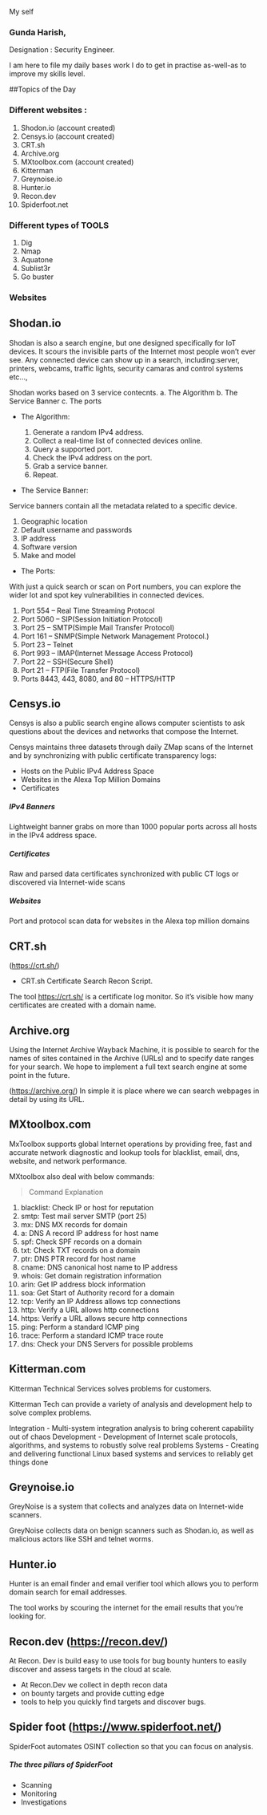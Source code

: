 My self 
### Gunda Harish, 
Designation : Security Engineer.

I am here to file my daily bases work I do to get in practise as-well-as to improve my skills level.

##Topics of the Day 

### Different websites : 
1. Shodon.io (account created)
2. Censys.io (account created)
3. CRT.sh
4. Archive.org
5. MXtoolbox.com (account created)
6. Kitterman
7. Greynoise.io
8. Hunter.io
9. Recon.dev
10. Spiderfoot.net

### Different types of TOOLS 
1. Dig
2. Nmap
3. Aquatone
4. Sublist3r
5. Go buster

### Websites 

## Shodan.io

Shodan is also a search engine, but one designed specifically for IoT devices. It scours the invisible parts of the Internet most people won’t ever see. Any connected device can show up in a search, including:server, printers, webcams, traffic lights, security camaras and control systems etc...,

Shodan works based on 3 service contecnts. 
a. The Algorithm
b. The Service Banner
c. The ports

* The Algorithm:

   1. Generate a random IPv4 address.
   2. Collect a real-time list of connected devices online.
   3. Query a supported port.
   4. Check the IPv4 address on the port.
   5. Grab a service banner.
   6. Repeat.

* The Service Banner:

Service banners contain all the metadata related to a specific device.

   1. Geographic location
   2. Default username and passwords
   3. IP address
   4. Software version
   5. Make and model

* The Ports:

 With just a quick search or scan on Port numbers, you can explore the wider lot and spot key vulnerabilities in connected devices.
   1. Port 554 – Real Time Streaming Protocol
   2. Port 5060 – SIP(Session Initiation Protocol)
   3. Port 25 – SMTP(Simple Mail Transfer Protocol)
   4. Port 161 – SNMP(Simple Network Management Protocol.)
   5. Port 23 – Telnet
   6. Port 993 – IMAP(Internet Message Access Protocol)
   7. Port 22 – SSH(Secure Shell)
   8. Port 21 – FTP(File Transfer Protocol)
   9. Ports 8443, 443, 8080, and 80 – HTTPS/HTTP
 
## Censys.io

Censys is also a public search engine allows computer scientists to ask questions about the devices and networks that compose the Internet.

Censys maintains three datasets through daily ZMap scans of the Internet and by synchronizing with public certificate transparency logs:

   * Hosts on the Public IPv4 Address Space
   * Websites in the Alexa Top Million Domains
   * Certificates

##### IPv4 Banners

Lightweight banner grabs on more than 1000 popular ports across all hosts in the IPv4 address space.

##### Certificates 

Raw and parsed data certificates synchronized with public CT logs or discovered via Internet-wide scans 

##### Websites 

Port and protocol scan data for websites in the Alexa top million domains 



## CRT.sh
(https://crt.sh/)

* CRT.sh Certificate Search Recon Script.

The tool https://crt.sh/ is a certificate log monitor. So it’s visible how many certificates are created with a domain name.



## Archive.org


Using the Internet Archive Wayback Machine, it is possible to search for the names of sites contained in the Archive (URLs) and to specify date ranges for your search. We hope to implement a full text search engine at some point in the future.

(https://archive.org/) In simple it is place where we can search webpages in detail by using its URL.

## MXtoolbox.com


MxToolbox supports global Internet operations by providing free, fast and accurate network diagnostic and lookup tools for blacklist, email, dns, website, and network performance.

MXtoolbox also deal with below commands:

>Command 	  	Explanation
1. blacklist: 	  	Check IP or host for reputation
2. smtp: 	  	Test mail server SMTP (port 25)
3. mx: 	  	DNS MX records for domain
4. a: 	  	DNS A record IP address for host name
5. spf: 	  	Check SPF records on a domain
6. txt: 	  	Check TXT records on a domain
7. ptr: 	  	DNS PTR record for host name
8. cname: 	  	DNS canonical host name to IP address
9. whois: 	  	Get domain registration information
10. arin: 		Get IP address block information
11. soa: 		Get Start of Authority record for a domain
12. tcp: 		Verify an IP Address allows tcp connections
13. http: 		Verify a URL allows http connections  
14. https: 		Verify a URL allows secure http connections  
15. ping: 		Perform a standard ICMP ping
16. trace: 		Perform a standard ICMP trace route
17. dns: 		Check your DNS Servers for possible problems 


## Kitterman.com

Kitterman Technical Services solves problems for customers.

Kitterman Tech can provide a variety of analysis and development help to solve complex problems.

Integration - Multi-system integration analysis to bring coherent capability out of chaos
Development - Development of Internet scale protocols, algorithms, and systems to robustly solve real problems
Systems - Creating and delivering functional Linux based systems and services to reliably get things done


## Greynoise.io

GreyNoise is a system that collects and analyzes data on Internet-wide scanners. 

GreyNoise collects data on benign scanners such as Shodan.io, as well as malicious actors like SSH and telnet worms.


## Hunter.io

Hunter is an email finder and email verifier tool which allows you to perform domain search for email addresses. 

The tool works by scouring the internet for the email results that you’re looking for.  

## Recon.dev (https://recon.dev/)

At Recon. Dev is build easy to use tools for bug bounty hunters to easily discover and assess targets in the cloud at scale.

* At Recon.Dev we collect in depth recon data
* on bounty targets and provide cutting edge
* tools to help you quickly find targets and
discover bugs.

## Spider foot (https://www.spiderfoot.net/)


SpiderFoot automates OSINT collection so that you can focus on analysis. 

##### The three pillars of SpiderFoot

* Scanning
* Monitoring
* Investigations




